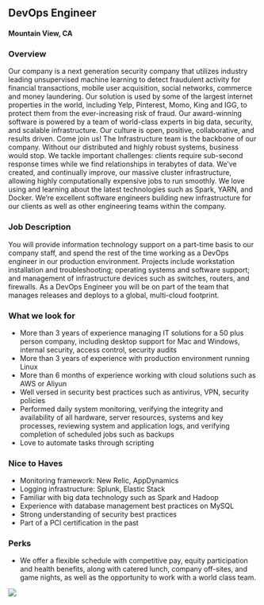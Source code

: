 ## DevOps Engineer 
#### Mountain View, CA

### Overview
Our company is a next generation security company that utilizes industry leading unsupervised machine learning to detect fraudulent activity for financial transactions, mobile user acquisition, social networks, commerce and money laundering. Our solution is used by some of the largest internet properties in the world, including Yelp, Pinterest, Momo, King and IGG, to protect them from the ever-increasing risk of fraud. Our award-winning software is powered by a team of world-class experts in big data, security, and scalable infrastructure. Our culture is open, positive, collaborative, and results driven. Come join us!
The Infrastructure team is the backbone of our company. Without our distributed and highly robust systems, business would stop. We tackle important challenges: clients require sub-second response times while we find relationships in terabytes of data. We’ve created, and continually improve, our massive cluster infrastructure, allowing highly computationally expensive jobs to run smoothly. We love using and learning about the latest technologies such as Spark, YARN, and Docker. We’re excellent software engineers building new infrastructure for our clients as well as other engineering teams within the company.

### Job Description
You will provide information technology support on a part-time basis to our company staff, and spend the rest of the time working as a DevOps engineer in our production environment. Projects include workstation installation and troubleshooting; operating systems and software support; and management of infrastructure devices such as switches, routers, and firewalls. As a DevOps Engineer you will be on part of the team that manages releases and deploys to a global, multi-cloud footprint.

### What we look for
+ More than 3 years of experience managing IT solutions for a 50 plus person company, including desktop support for Mac and Windows, internal security, access control, security audits
+ More than 3 years of experience with production environment running Linux
+ More than 6 months of experience working with cloud solutions such as AWS or Aliyun
+ Well versed in security best practices such as antivirus, VPN, security policies
+ Performed daily system monitoring, verifying the integrity and availability of all hardware, server resources, systems and key processes, reviewing system and application logs, and verifying completion of scheduled jobs such as backups
+ Love to automate tasks through scripting

### Nice to Haves
+ Monitoring framework: New Relic, AppDynamics
+ Logging infrastructure: Splunk, Elastic Stack
+ Familiar with big data technology such as Spark and Hadoop
+ Experience with database management best practices on MySQL
+ Strong understanding of security best practices
+ Part of a PCI certification in the past
### Perks
+ We offer a flexible schedule with competitive pay, equity participation and health benefits, along with catered lunch, company off-sites, and game nights, as well as the opportunity to work with a world class team.


[<img src="https://dabuttonfactory.com/button.png?t=Apply&f=Calibri-Bold&ts=24&tc=fff&tshs=1&tshc=000&hp=20&vp=8&c=5&bgt=gradient&bgc=3d85c6&ebgc=073763">](https://letsrockit.co/users/auth/github?job_id=rgf0yvzpc29y-devops-engineer/)
